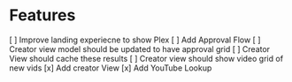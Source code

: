 # Features


[ ] Improve landing experiecne to show Plex
[ ] Add Approval Flow
[ ] Creator view model should be updated to have approval grid
[ ] Creator View should cache these results
[ ] Creator view should show video grid of new vids
[x] Add creator View
[x] Add YouTube Lookup